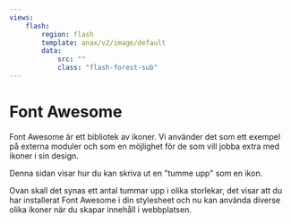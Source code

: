 ```yaml
---
views:
    flash:
        region: flash
        template: anax/v2/image/default
        data:
            src: ""
            class: "flash-forest-sub"
---
```

Font Awesome
=========================

Font Awesome är ett bibliotek av ikoner. Vi använder det som ett exempel på externa moduler och som en möjlighet för de som vill jobba extra med ikoner i sin design.

Denna sidan visar hur du kan skriva ut en "tumme upp" som en ikon.

<i class="fas fa-thumbs-up fa-xs"></i>
<i class="fas fa-thumbs-up fa-sm"></i>
<i class="fas fa-thumbs-up fa-lg"></i>
<i class="fas fa-thumbs-up fa-2x"></i>
<i class="fas fa-thumbs-up fa-3x"></i>
<i class="fas fa-thumbs-up fa-5x"></i>
<i class="fas fa-thumbs-up fa-7x"></i>
<i class="fas fa-thumbs-up fa-10x"></i>

Ovan skall det synas ett antal tummar upp i olika storlekar, det visar att du har installerat Font Awesome i din stylesheet och nu kan använda diverse olika ikoner när du skapar innehåll i webbplatsen.
